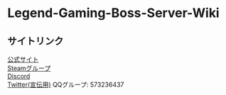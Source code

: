 # Legend-Gaming-Boss-Server-Wiki

## サイトリンク
[公式サイト](http://legendserver.org/)  
[Steamグループ](https://steamcommunity.com/groups/xlegendgaming)  
[Discord](https://discord.gg/hKMaMMTEbm)  
[Twitter(宣伝用)](https://twitter.com/CSGO_LG)
QQグループ: 573236437
